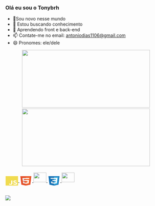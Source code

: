 ### Olá eu sou o Tonybrh
- 👶Sou novo nesse mundo
- 🔭 Estou buscando conhecimento
- 🌱 Aprendendo front e back-end
- 📫 Contate-me no email: antoniodias1106@gmail.com
- 😄 Pronomes: ele/dele

<div align="center">
  <a href="https://github.com/Tonybrh">
  <img  width = " 400em" height="180em" src="https://github-readme-stats.vercel.app/api?username=Tonybrh&show_icons=true&theme=cobalt&include_all_commits=true&count_private=true"/>
  <img width = " 400em"height="180em" src="https://github-readme-stats.vercel.app/api/top-langs/?username=Tonybrh&layout=compact&langs_count=7&theme=cobalt"/>
</div>

<div style="display: inline_block"><br>
  <img align="center" alt="Tony-Js" height="30" width="40" src="https://raw.githubusercontent.com/devicons/devicon/master/icons/javascript/javascript-plain.svg">
  <img align="center" alt="Tony-HTML" height="30" width="40" src="https://raw.githubusercontent.com/devicons/devicon/master/icons/html5/html5-original.svg">
  <img allign="center alt="Tony-React" height="30" width="40" src= "https://cdn.jsdelivr.net/gh/devicons/devicon/icons/react/react-original.svg"/>
  <img align="center" alt="Tony-CSS" height="30" width="40" src="https://raw.githubusercontent.com/devicons/devicon/master/icons/css3/css3-original.svg">
  <img allign="center alt="Tony-Java" height="30" width="40" src="https://cdn.jsdelivr.net/gh/devicons/devicon/icons/java/java-original.svg" />
  
         
  
</div>
  
  ##
  <a href="https://www.instagram.com/noneeeduardo/?hl=pt-br" target="_blank"><img src="https://img.shields.io/badge/-Instagram-%23E4405F?style=for-the-badge&logo=instagram&logoColor=white" target="_blank"></a>
 	
 
</div>

